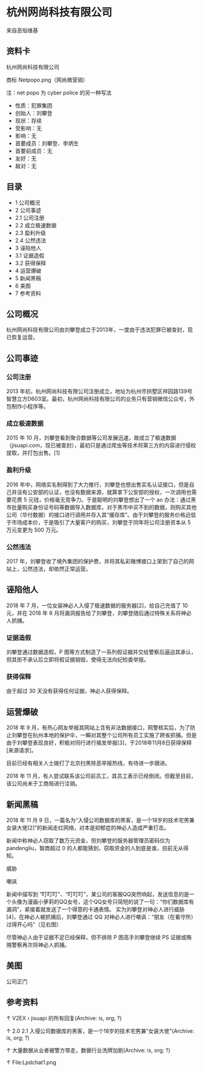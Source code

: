 # 杭州网尚科技有限公司

来自恶俗维基

## 资料卡

杭州网尚科技有限公司

商标 Netpopo.png（网尚微营销）

注：net popo 为 cyber police 的另一种写法

- 性质：犯罪集团
- 创始人：刘攀登
- 现状：存续
- 受影响：无
- 影响：无
- 首要成员：刘攀登、李炳生
- 首要前成员：无
- 友好：无
- 敌对：无

## 目录

- 1 公司概况
- 2 公司事迹
- 2.1 公司注册
- 2.2 成立极速数据
- 2.3 盈利升级
- 2.4 公然违法
- 3 诬陷他人
- 3.1 证据造假
- 3.2 获得保释
- 4 运营爆破
- 5 新闻黑稿
- 6 美图
- 7 参考资料

## 公司概况
杭州网尚科技有限公司由刘攀登成立于2013年，一度由于违法犯罪已被查封，现已恢复运营。

## 公司事迹
### 公司注册
2013 年初，杭州网尚科技有限公司注册成立，地址为杭州市拱墅区祥园路139号智慧立方D603室。最初，杭州网尚科技有限公司的业务只有营销微信公众号，外包制作小程序等。

### 成立极速数据
2015 年 10 月，刘攀登看到聚合数据等公司发展迅速，故成立了极速数据（jisuapi.com，现已被查封），最初只是通过爬虫等技术将第三方的内容进行侵权提取，并打包出售。[1]

### 盈利升级
2016 年中，网络实名制得到了大力推行，刘攀登也想出售实名认证接口，但是自己并没有公安部的认证，也没有数据来源，就算拿下公安部的授权，一次调用也需要花费 5 元钱，价格毫无竞争力。于是聪明的刘攀登想出了一个 ao 办法：通过黑市批量购买身份证号码等数据导入数据库，对于黑市中买不到的数据，则购买其他公司（华付数据）的接口进行调用并存入其“缓存库”。由于刘攀登的服务价格远低于市场成本价，于是吸引了大量客户的购买，刘攀登于同年将公司注册资本从 5 万元变更为 500 万元。

### 公然违法
2017 年，刘攀登收了境外集团的保护费，并将其私彩赌博接口上架到了自己的网站上，公然违法，却依然正常运营。

## 诬陷他人
2018 年 7 月，一位女装神必人入侵了极速数据的服务器[2]，给自己充值了 10 元，并在 2018 年 8 月将漏洞报告给了刘攀登，刘攀登随后通过特殊关系将神必人抓捕。

### 证据造假
刘攀登通过数据造假，P 图等方式制造了一系列假证据并交给警察后逼迫其承认，但其拒不承认后立即将假证据销毁，使得无法向纪检委举报。

### 获得保释
由于超过 30 天没有获得任何证据，神必人获得保释。

## 运营爆破
2018 年 9 月，有热心网友举报其网站上含有非法数据接口，网警核实后，为了防止刘攀登在杭州本地的保护伞，一瞬对其整个公司所有员工实施了跨省抓捕。但是由于刘攀登表现良好，积极对同行进行揭发举报[3]，于2018年11月8日获得保释[来源请求]。

目前已经有相关人士拨打了北京扫黑除恶举报热线，有待进一步跟进。

2018 年 11 月，有人尝试联系该公司前员工，其员工表示已经倒闭。但截至目前，该公司尚未于工商局进行注销。

## 新闻黑稿
2018 年 11 月 9 日，一篇名为“入侵公司数据库的黑客，是一个18岁的技术宅男兼女装大佬[2]”的新闻走红网络，对本是抑郁症的神必人造成严重打击。

新闻中称神必人窃取了数万元资金，但刘攀登的服务器管理员密码仅为 pandengliu，智商超过 0 的人都能猜到，窃取资金的人到底是谁，目前无从得知。

威胁

嘲讽

新闻中描写到 “叮叮叮”、“叮叮叮”，某公司的客服QQ突然响起，发送信息的是一个头像为漫画小萝莉的QQ女号，这个QQ女号只简短的说了一句：“你们数据库有漏洞”，紧接着就发送了一个得意的卡通表情。 实为刘攀登对神必人进行威胁[4]，在神必人被抓捕后，刘攀登通过 QQ 对神必人进行嘲讽：“朋友（在看守所）过得开心吗”（见右图）

尽管神必人由于证据不足已经保释，但不排除 P 图高手刘攀登继续 PS 证据或贿赂警察再次将神必人抓捕。

## 美图
公司正门

## 参考资料
↑ V2EX › jisuapi 的所有回复(Archive: is, org; ?)

↑ 2.0 2.1 入侵公司数据库的黑客，是一个18岁的技术宅男兼“女装大佬”(Archive: is, org; ?)

↑ 大量数据从业者被警方带走，数据行业洗牌加剧(Archive: is, org; ?)

↑ File:Lpdchat1.png
